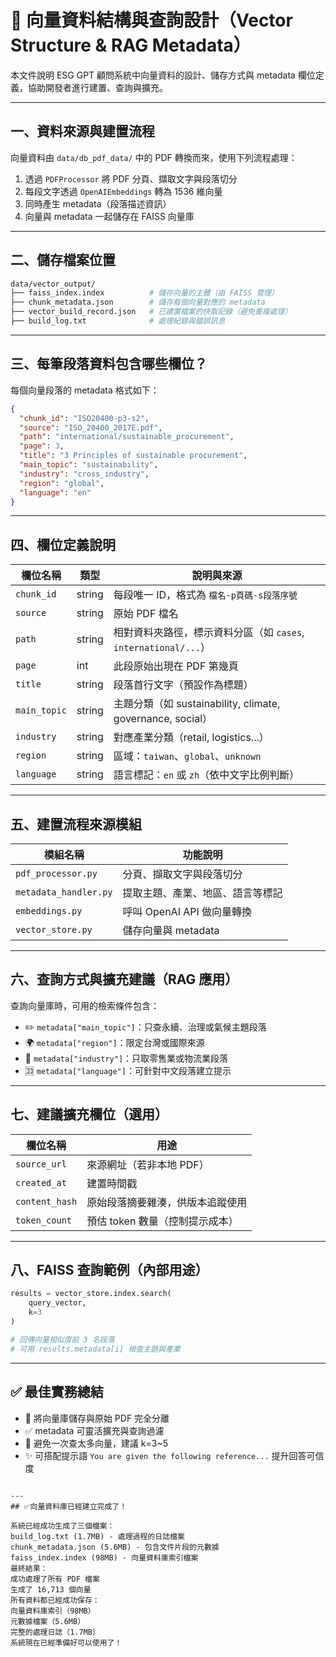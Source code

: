 
# 🧠 向量資料結構與查詢設計（Vector Structure & RAG Metadata）

本文件說明 ESG GPT 顧問系統中向量資料的設計、儲存方式與 metadata 欄位定義，協助開發者進行建置、查詢與擴充。

---

## 一、資料來源與建置流程

向量資料由 `data/db_pdf_data/` 中的 PDF 轉換而來，使用下列流程處理：

1. 透過 `PDFProcessor` 將 PDF 分頁、擷取文字與段落切分
2. 每段文字透過 `OpenAIEmbeddings` 轉為 1536 維向量
3. 同時產生 metadata（段落描述資訊）
4. 向量與 metadata 一起儲存在 FAISS 向量庫

---

## 二、儲存檔案位置

```bash
data/vector_output/
├── faiss_index.index          # 儲存向量的主體（由 FAISS 管理）
├── chunk_metadata.json        # 儲存每個向量對應的 metadata
├── vector_build_record.json   # 已建置檔案的快取記錄（避免重複處理）
├── build_log.txt              # 處理紀錄與錯誤訊息
```

---

## 三、每筆段落資料包含哪些欄位？

每個向量段落的 metadata 格式如下：

```json
{
  "chunk_id": "ISO20400-p3-s2",
  "source": "ISO_20400_2017E.pdf",
  "path": "international/sustainable_procurement",
  "page": 3,
  "title": "3 Principles of sustainable procurement",
  "main_topic": "sustainability",
  "industry": "cross_industry",
  "region": "global",
  "language": "en"
}
```

---

## 四、欄位定義說明

| 欄位名稱     | 類型    | 說明與來源                                                       |
|--------------|---------|------------------------------------------------------------------|
| `chunk_id`   | string  | 每段唯一 ID，格式為 `檔名-p頁碼-s段落序號`                      |
| `source`     | string  | 原始 PDF 檔名                                                    |
| `path`       | string  | 相對資料夾路徑，標示資料分區（如 `cases`, `international/...`） |
| `page`       | int     | 此段原始出現在 PDF 第幾頁                                        |
| `title`      | string  | 段落首行文字（預設作為標題）                                     |
| `main_topic` | string  | 主題分類（如 sustainability, climate, governance, social）       |
| `industry`   | string  | 對應產業分類（retail, logistics...）                              |
| `region`     | string  | 區域：`taiwan`、`global`、`unknown`                               |
| `language`   | string  | 語言標記：`en` 或 `zh`（依中文字比例判斷）                         |

---

## 五、建置流程來源模組

| 模組名稱              | 功能說明                       |
|-----------------------|--------------------------------|
| `pdf_processor.py`     | 分頁、擷取文字與段落切分       |
| `metadata_handler.py`  | 提取主題、產業、地區、語言等標記 |
| `embeddings.py`        | 呼叫 OpenAI API 做向量轉換     |
| `vector_store.py`      | 儲存向量與 metadata             |

---

## 六、查詢方式與擴充建議（RAG 應用）

查詢向量庫時，可用的檢索條件包含：

- ✏️ `metadata["main_topic"]`：只查永續、治理或氣候主題段落
- 🌍 `metadata["region"]`：限定台灣或國際來源
- 🏢 `metadata["industry"]`：只取零售業或物流業段落
- 🈁 `metadata["language"]`：可針對中文段落建立提示

---

## 七、建議擴充欄位（選用）

| 欄位名稱         | 用途                             |
|------------------|----------------------------------|
| `source_url`     | 來源網址（若非本地 PDF）         |
| `created_at`     | 建置時間戳                        |
| `content_hash`   | 原始段落摘要雜湊，供版本追蹤使用 |
| `token_count`    | 預估 token 數量（控制提示成本）   |

---

## 八、FAISS 查詢範例（內部用途）

```python
results = vector_store.index.search(
    query_vector,
    k=3
)

# 回傳向量相似度前 3 名段落
# 可用 results.metadata[i] 檢查主題與產業
```

---

## ✅ 最佳實務總結

- 📁 將向量庫儲存與原始 PDF 完全分離
- ✅ metadata 可靈活擴充與查詢過濾
- 🚫 避免一次查太多向量，建議 k=3~5
- ✨ 可搭配提示語 `You are given the following reference...` 提升回答可信度

```

---
## ✅向量資料庫已經建立完成了！

系統已經成功生成了三個檔案：
build_log.txt (1.7MB) - 處理過程的日誌檔案
chunk_metadata.json (5.6MB) - 包含文件片段的元數據
faiss_index.index (98MB) - 向量資料庫索引檔案
最終結果：
成功處理了所有 PDF 檔案
生成了 16,713 個向量
所有資料都已經成功保存：
向量資料庫索引（98MB）
元數據檔案（5.6MB）
完整的處理日誌（1.7MB）
系統現在已經準備好可以使用了！
